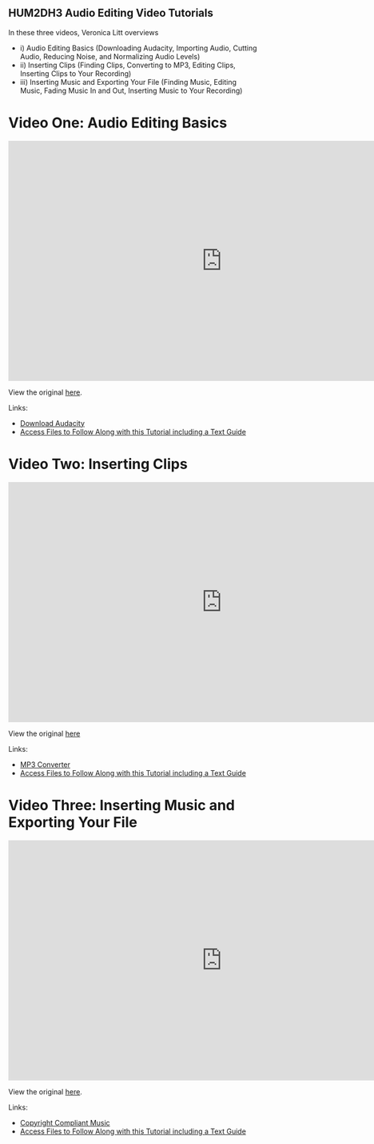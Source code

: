 ## HUM2DH3 Audio Editing Video Tutorials

In these three videos, Veronica Litt overviews 
- i) Audio Editing Basics (Downloading Audacity, Importing Audio, Cutting Audio, Reducing Noise, and Normalizing Audio Levels) 
- ii) Inserting Clips (Finding Clips, Converting to MP3, Editing Clips, Inserting Clips to Your Recording) 
- iii) Inserting Music and Exporting Your File (Finding Music, Editing Music, Fading Music In and Out, Inserting Music to Your Recording)

# Video One: Audio Editing Basics

<iframe height="480" width="853" allowfullscreen frameborder=0 src="https://echo360.ca/media/18938986-cf5c-49bd-bdb6-95864477c5ce/public"></iframe>

View the original [here](https://echo360.ca/media/18938986-cf5c-49bd-bdb6-95864477c5ce/public).

Links: 
- [Download Audacity](https://www.audacityteam.org/download/)
- [Access Files to Follow Along with this Tutorial including a Text Guide](https://mcmasteru365-my.sharepoint.com/:f:/g/personal/littvs_mcmaster_ca/EhvuAQn-hcJJokJ1RXac080BM9ibG0uunWyf7QAvRApoqg?e=fDyJar)

# Video Two: Inserting Clips

<iframe height="480" width="853" allowfullscreen frameborder=0 src="https://echo360.ca/media/9ce364a5-6def-4595-9641-353846b52459/public"></iframe>

View the original [here](https://echo360.ca/media/9ce364a5-6def-4595-9641-353846b52459/public)

Links:
- [MP3 Converter](https://onlinevideoconverter.com/)
- [Access Files to Follow Along with this Tutorial including a Text Guide](https://mcmasteru365-my.sharepoint.com/:f:/g/personal/littvs_mcmaster_ca/EhvuAQn-hcJJokJ1RXac080BM9ibG0uunWyf7QAvRApoqg?e=fDyJar)


# Video Three: Inserting Music and Exporting Your File

<iframe height="480" width="853" allowfullscreen frameborder=0 src="https://echo360.ca/media/9fc9417b-8eda-4a27-9bac-3e0d7bc3c79e/public"></iframe>

View the original [here](https://echo360.ca/media/9fc9417b-8eda-4a27-9bac-3e0d7bc3c79e/public).

Links: 
- [Copyright Compliant Music](https://pixabay.com/music/)
- [Access Files to Follow Along with this Tutorial including a Text Guide](https://mcmasteru365-my.sharepoint.com/:f:/g/personal/littvs_mcmaster_ca/EhvuAQn-hcJJokJ1RXac080BM9ibG0uunWyf7QAvRApoqg?e=fDyJar)
